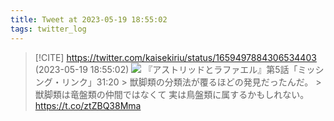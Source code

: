 ```yaml
---
title: Tweet at 2023-05-19 18:55:02
tags: twitter_log
---
```


> [!CITE] https://twitter.com/kaisekiriu/status/1659497884306534403 (2023-05-19 18:55:02)
> ![](https://twitter.com/kaisekiriu/status/1659497884306534403)
> 『アストリッドとラファエル』第5話「ミッシング・リンク」31:20
> &gt; 獣脚類の分類法が覆るほどの発見だったんだ。
> &gt; 獣脚類は竜盤類の仲間ではなくて 実は鳥盤類に属するかもしれない。
> https://t.co/ztZBQ38Mma
